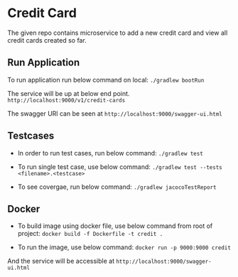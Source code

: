 # Credit Card
The given repo contains microservice to add a new credit card and view all credit cards created so far.

## Run Application

To run application run below command on local:
```./gradlew bootRun```

The service will be up at below end point.
```http://localhost:9000/v1/credit-cards```

The swagger URl can be seen at 
```http://localhost:9000/swagger-ui.html```

## Testcases

* In order to run test cases, run below command:
```./gradlew test```

* To run single test case, use below command:
```./gradlew test --tests <filename>.<testcase>```

* To see covergae, run below command:
```./gradlew jacocoTestReport```

## Docker
* To build image using docker file, use below command from root of project:
```docker build -f Dockerfile -t credit .```

* To run the image, use below command:
```docker run -p 9000:9000 credit```

And the service will be accessible at 
```http://localhost:9000/swagger-ui.html```
